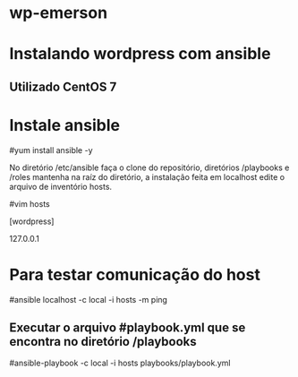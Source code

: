# wp-emerson

# Instalando wordpress com ansible

## Utilizado CentOS 7 ##

# Instale ansible 

#yum install ansible -y

No diretório /etc/ansible faça o clone do repositório, diretórios /playbooks e /roles mantenha na raíz do diretório, a instalação feita em localhost edite o arquivo de inventório hosts. 

#vim hosts

[wordpress]

127.0.0.1

# Para testar comunicação do host

#ansible localhost -c local -i hosts -m ping

## Executar o arquivo #playbook.yml que se encontra no diretório /playbooks

#ansible-playbook -c local -i hosts playbooks/playbook.yml
